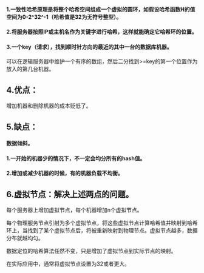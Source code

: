 #### 1.一致性哈希原理是将整个哈希空间组成一个虚拟的圆环，如假设哈希函数H的值空间为0-2^32^-1（哈希值是32为无符号整型）。  





#### 2.将服务器按照IP或主机名作为关键字进行哈希，这样就能确定它哈希环的位置。  



#### 3.一个key（请求），找到顺时针方向的最近的其中一台的数据库机器。  

可以在逻辑服务器中维护一个有序的数组，然后二分找到>=key的第一个位置作为放入的第几台机器。






## 4.优点：

增加机器和删除机器的成本贬低了。



## 5.缺点：

#### 数据倾斜。



#### 1.一开始的机器少的情况下，不一定会均分所有的hash值。



#### 2.增加或减少机器的时候，有的机器负载不均衡。







## 6.虚拟节点：解决上述两点的问题。

每个服务器上增加虚拟节点，每个机器增加n个虚拟节点。

每个物理服务节点引射为多个虚拟节点，将这些虚拟节点计算哈希值并映射到哈希环上，当找到了某个虚拟节点后，将被重新映射到物理节点。虚拟节点越多，数据分布就越均匀。



数据定位的哈希算法任然不变，只是增加了虚拟节点到实际节点的映射。

在实际应用中，通常将虚拟节点设置为32或者更大。













